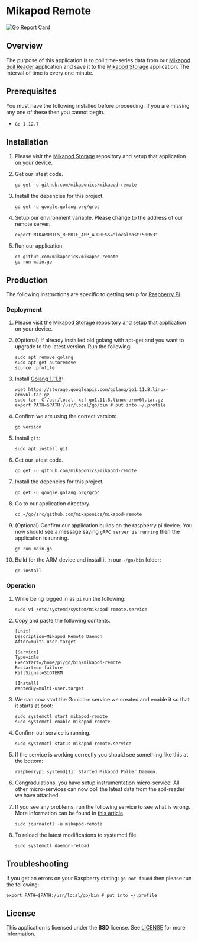 # Mikapod Remote
[![Go Report Card](https://goreportcard.com/badge/github.com/mikaponics/mikapod-remote)](https://goreportcard.com/report/github.com/mikaponics/mikapod-remote)

## Overview

The purpose of this application is to poll time-series data from our [Mikapod Soil Reader](https://github.com/mikaponics/mikapod-soil-reader) application and save it to the [Mikapod Storage](https://github.com/mikaponics/mikapod-storage) application. The interval of time is every one minute.

## Prerequisites

You must have the following installed before proceeding. If you are missing any one of these then you cannot begin.

* ``Go 1.12.7``

## Installation

1. Please visit the [Mikapod Storage](https://github.com/mikaponics/mikapod-storage) repository and setup that application on your device.

2. Get our latest code.

    ```
    go get -u github.com/mikaponics/mikapod-remote
    ```

5. Install the depencies for this project.

    ```
    go get -u google.golang.org/grpc
    ```

6. Setup our environment variable. Please change to the address of our remote server.

    ```
    export MIKAPONICS_REMOTE_APP_ADDRESS="localhost:50053"
    ```

7. Run our application.

    ```
    cd github.com/mikaponics/mikapod-remote
    go run main.go
    ```

## Production

The following instructions are specific to getting setup for [Raspberry Pi](https://www.raspberrypi.org/).

### Deployment

1. Please visit the [Mikapod Storage](https://github.com/mikaponics/mikapod-storage) repository and setup that application on your device.

2. (Optional) If already installed old golang with apt-get and you want to upgrade to the latest version. Run the following:

    ```
    sudo apt remove golang
    sudo apt-get autoremove
    source .profile
    ```

3. Install [Golang 1.11.8]():

    ```
    wget https://storage.googleapis.com/golang/go1.11.8.linux-armv6l.tar.gz
    sudo tar -C /usr/local -xzf go1.11.8.linux-armv6l.tar.gz
    export PATH=$PATH:/usr/local/go/bin # put into ~/.profile
    ```

4. Confirm we are using the correct version:

    ```
    go version
    ```

5. Install ``git``:

    ```
    sudo apt install git
    ```

6. Get our latest code.

    ```
    go get -u github.com/mikaponics/mikapod-remote
    ```

7. Install the depencies for this project.

    ```
    go get -u google.golang.org/grpc
    ```

8. Go to our application directory.

    ```
    cd ~/go/src/github.com/mikaponics/mikapod-remote
    ```

9. (Optional) Confirm our application builds on the raspberry pi device. You now should see a message saying ``gRPC server is running`` then the application is running.

    ```
    go run main.go
    ```

10. Build for the ARM device and install it in our ``~/go/bin`` folder:

    ```
    go install
    ```


### Operation

1. While being logged in as ``pi`` run the following:

    ```
    sudo vi /etc/systemd/system/mikapod-remote.service
    ```

2. Copy and paste the following contents.

    ```
    [Unit]
    Description=Mikapod Remote Daemon
    After=multi-user.target

    [Service]
    Type=idle
    ExecStart=/home/pi/go/bin/mikapod-remote
    Restart=on-failure
    KillSignal=SIGTERM

    [Install]
    WantedBy=multi-user.target
    ```

3. We can now start the Gunicorn service we created and enable it so that it starts at boot:

    ```
    sudo systemctl start mikapod-remote
    sudo systemctl enable mikapod-remote
    ```

4. Confirm our service is running.

    ```
    sudo systemctl status mikapod-remote.service
    ```

5. If the service is working correctly you should see something like this at the bottom:

    ```
    raspberrypi systemd[1]: Started Mikapod Poller Daemon.
    ```

6. Congradulations, you have setup instrumentation micro-service! All other micro-services can now poll the latest data from the soil-reader we have attached.

7. If you see any problems, run the following service to see what is wrong. More information can be found in [this article](https://unix.stackexchange.com/a/225407).

    ```
    sudo journalctl -u mikapod-remote
    ```

8. To reload the latest modifications to systemctl file.

    ```
    sudo systemctl daemon-reload
    ```

## Troubleshooting

If you get an errors on your Raspberry stating: ``go not found`` then please run the following:

```
export PATH=$PATH:/usr/local/go/bin # put into ~/.profile
```

## License

This application is licensed under the **BSD** license. See [LICENSE](LICENSE) for more information.
